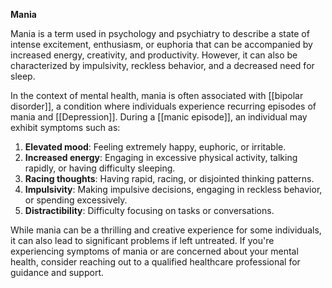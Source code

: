 **Mania**

Mania is a term used in psychology and psychiatry to describe a state of intense excitement, enthusiasm, or euphoria that can be accompanied by increased energy, creativity, and productivity. However, it can also be characterized by impulsivity, reckless behavior, and a decreased need for sleep.

In the context of mental health, mania is often associated with [[bipolar disorder]], a condition where individuals experience recurring episodes of mania and [[Depression]]. During a [[manic episode]], an individual may exhibit symptoms such as:

1. **Elevated mood**: Feeling extremely happy, euphoric, or irritable.
2. **Increased energy**: Engaging in excessive physical activity, talking rapidly, or having difficulty sleeping.
3. **Racing thoughts**: Having rapid, racing, or disjointed thinking patterns.
4. **Impulsivity**: Making impulsive decisions, engaging in reckless behavior, or spending excessively.
5. **Distractibility**: Difficulty focusing on tasks or conversations.

While mania can be a thrilling and creative experience for some individuals, it can also lead to significant problems if left untreated. If you're experiencing symptoms of mania or are concerned about your mental health, consider reaching out to a qualified healthcare professional for guidance and support.

